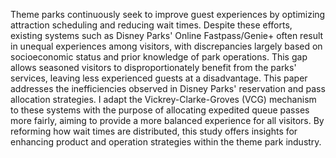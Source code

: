 Theme parks continuously seek to improve guest experiences by optimizing attraction scheduling and reducing wait times. Despite these efforts, existing systems such as Disney Parks' Online Fastpass/Genie+ often result in unequal experiences among visitors, with discrepancies largely based on socioeconomic status and prior knowledge of park operations. This gap allows seasoned visitors to disproportionately benefit from the parks' services, leaving less experienced guests at a disadvantage. This paper addresses the inefficiencies observed in Disney Parks' reservation and pass allocation strategies. I adapt the Vickrey-Clarke-Groves (VCG) mechanism to these systems with the purpose of allocating expedited queue passes more fairly, aiming to provide a more balanced experience for all visitors. By reforming how wait times are distributed, this study offers insights for enhancing product and operation strategies within the theme park industry.
